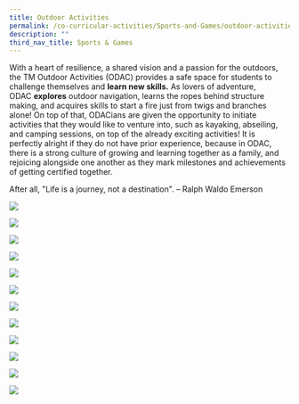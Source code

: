 ```yaml
---
title: Outdoor Activities
permalink: /co-curricular-activities/Sports-and-Games/outdoor-activities/
description: ""
third_nav_title: Sports & Games
---
```

With a heart of resilience, a shared vision and a passion for the outdoors, the TM Outdoor Activities (ODAC) provides a safe space for students to challenge themselves and **learn new skills.** As lovers of adventure, ODAC **explores** outdoor navigation, learns the ropes behind structure making, and acquires skills to start a fire just from twigs and branches alone! On top of that, ODACians are given the opportunity to initiate activities that they would like to venture into, such as kayaking, abseiling, and camping sessions, on top of the already exciting activities! It is perfectly alright if they do not have prior experience, because in ODAC, there is a strong culture of growing and learning together as a family, and rejoicing alongside one another as they mark milestones and achievements of getting certified together.  
  
After all, "Life is a journey, not a destination". – Ralph Waldo Emerson


![](/images/TMJC-StudentDevelopment_CCA_OutdoorActivities_01.jpeg)

![](/images/TMJC-StudentDevelopment_CCA_OutdoorActivities_02.jpeg)

![](/images/TMJC-StudentDevelopment_CCA_OutdoorActivities_03.jpeg)

![](/images/TMJC-StudentDevelopment_CCA_OutdoorActivities_04.jpeg)

![](/images/TMJC-StudentDevelopment_CCA_OutdoorActivities_05.jpeg)

![](/images/TMJC-StudentDevelopment_CCA_OutdoorActivities_06.jpeg)

![](/images/TMJC-StudentDevelopment_CCA_OutdoorActivities_07.jpeg)

![](/images/TMJC-StudentDevelopment_CCA_OutdoorActivities_08.jpeg)

![](/images/TMJC-StudentDevelopment_CCA_OutdoorActivities_09.jpeg)

![](/images/TMJC-StudentDevelopment_CCA_OutdoorActivities_10.jpeg)

![](/images/TMJC-StudentDevelopment_CCA_OutdoorActivities_11.jpeg)

![](/images/TMJC-StudentDevelopment_CCA_OutdoorActivities_12.jpeg)